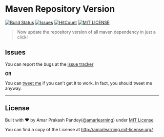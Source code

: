 # Maven Repository Version

[![Build Status](https://travis-ci.org/amarlearning/maven-repository-version.svg?branch=master)](https://travis-ci.org/amarlearning/maven-repository-version)
[![Issues](https://camo.githubusercontent.com/926d8ca67df15de5bd1abac234c0603d94f66c00/68747470733a2f2f696d672e736869656c64732e696f2f62616467652f636f6e747269627574696f6e732d77656c636f6d652d627269676874677265656e2e7376673f7374796c653d666c6174)](https://github.com/amarlearning/maven-repository-version/issues)
[![HitCount](http://hits.dwyl.io/amarlearning/maven-repository-version.svg)](http://hits.dwyl.io/amarlearning/maven-repository-version)
[![MIT LICENSE](https://img.shields.io/pypi/l/pyzipcode-cli.svg)](http://amarlearning.mit-license.org/)

> Now update the repository version of all maven dependency in just a click!

## Issues

You can report the bugs at the [issue tracker](https://github.com/amarlearning/maven-repository-version/issues)

**OR**

You can [tweet me](https://twitter.com/iamarpandey) if you can't get it to work. In fact, you should tweet me anyway.

***

## License

Built with ♥ by Amar Prakash Pandey([@amarlearning](http://github.com/amarlearning)) under [MIT License](http://amarlearning.mit-license.org/) 

You can find a copy of the License at http://amarlearning.mit-license.org/
